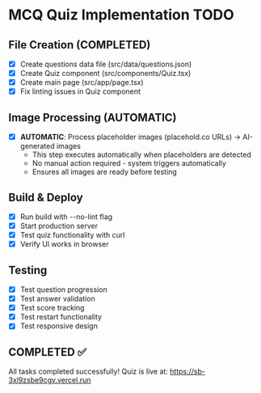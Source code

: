 # MCQ Quiz Implementation TODO

## File Creation (COMPLETED)
- [x] Create questions data file (src/data/questions.json) 
- [x] Create Quiz component (src/components/Quiz.tsx)
- [x] Create main page (src/app/page.tsx)
- [x] Fix linting issues in Quiz component

## Image Processing (AUTOMATIC)
- [x] **AUTOMATIC**: Process placeholder images (placehold.co URLs) → AI-generated images
  - This step executes automatically when placeholders are detected
  - No manual action required - system triggers automatically
  - Ensures all images are ready before testing

## Build & Deploy
- [x] Run build with --no-lint flag
- [x] Start production server
- [x] Test quiz functionality with curl
- [x] Verify UI works in browser

## Testing
- [x] Test question progression
- [x] Test answer validation
- [x] Test score tracking
- [x] Test restart functionality
- [x] Test responsive design

## COMPLETED ✅
All tasks completed successfully! Quiz is live at: https://sb-3xl9zsbe9cgv.vercel.run